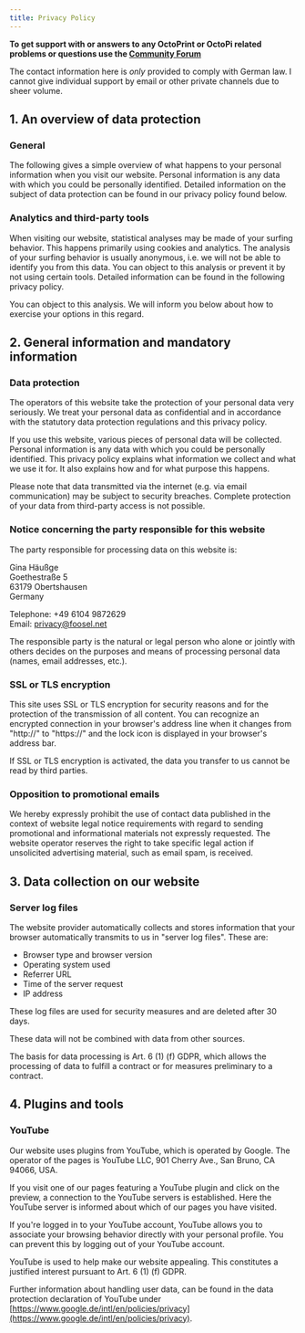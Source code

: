 ```yaml
---
title: Privacy Policy
---
```


<Card type="critical">
    <p>
        <strong>
            To get support with or answers to any OctoPrint or OctoPi related problems or questions use the <a href="https://community.octoprint.org">Community Forum</a>
        </strong>
    </p>
    <p>
        The contact information here is <em>only</em> provided to comply with German law. I cannot give individual support by email or other private channels due to sheer volume.
    </p>
</Card>

## 1. An overview of data protection

### General

The following gives a simple overview of what happens to your personal information when you visit our website. Personal information is any data with which you could be personally identified. Detailed information on the subject of data protection can be found in our privacy policy found below.

### Analytics and third-party tools

When visiting our website, statistical analyses may be made of your surfing behavior. This happens primarily using cookies and analytics. The analysis of your surfing behavior is usually anonymous, i.e. we will not be able to identify you from this data. You can object to this analysis or prevent it by not using certain tools. Detailed information can be found in the following privacy policy.

You can object to this analysis. We will inform you below about how to exercise your options in this regard.

## 2. General information and mandatory information

### Data protection

The operators of this website take the protection of your personal data very seriously. We treat your personal data as confidential and in accordance with the statutory data protection regulations and this privacy policy.

If you use this website, various pieces of personal data will be collected. Personal information is any data with which you could be personally identified. This privacy policy explains what information we collect and what we use it for. It also explains how and for what purpose this happens.

Please note that data transmitted via the internet (e.g. via email communication) may be subject to security breaches. Complete protection of your data from third-party access is not possible.

### Notice concerning the party responsible for this website

The party responsible for processing data on this website is:

Gina Häußge  
Goethestraße 5  
63179 Obertshausen  
Germany

Telephone: +49 6104 9872629  
Email: privacy@foosel.net

The responsible party is the natural or legal person who alone or jointly with others decides on the purposes and means of processing personal data (names, email addresses, etc.).

### SSL or TLS encryption

This site uses SSL or TLS encryption for security reasons and for the protection of the transmission of all content. You can recognize an encrypted connection in your browser's address line when it changes from "http://" to "https://" and the lock icon is displayed in your browser's address bar.

If SSL or TLS encryption is activated, the data you transfer to us cannot be read by third parties.

### Opposition to promotional emails

We hereby expressly prohibit the use of contact data published in the context of website legal notice requirements with regard to sending promotional and informational materials not expressly requested. The website operator reserves the right to take specific legal action if unsolicited advertising material, such as email spam, is received.

## 3. Data collection on our website

### Server log files

The website provider automatically collects and stores information that your browser automatically transmits to us in "server log files". These are:

-   Browser type and browser version
-   Operating system used
-   Referrer URL
-   Time of the server request
-   IP address

These log files are used for security measures and are deleted after 30 days.

These data will not be combined with data from other sources.

The basis for data processing is Art. 6 (1) (f) GDPR, which allows the processing of data to fulfill a contract or for measures preliminary to a contract.

## 4. Plugins and tools

### YouTube

Our website uses plugins from YouTube, which is operated by Google. The operator of the pages is YouTube LLC, 901 Cherry Ave., San Bruno, CA 94066, USA.

If you visit one of our pages featuring a YouTube plugin and click on the preview, a connection to the YouTube servers is established. Here the YouTube server is informed about which of our pages you have visited.

If you're logged in to your YouTube account, YouTube allows you to associate your browsing behavior directly with your personal profile. You can prevent this by logging out of your YouTube account.

YouTube is used to help make our website appealing. This constitutes a justified interest pursuant to Art. 6 (1) (f) GDPR.

Further information about handling user data, can be found in the data protection declaration of YouTube under [https://www.google.de/intl/en/policies/privacy](https://www.google.de/intl/en/policies/privacy).

